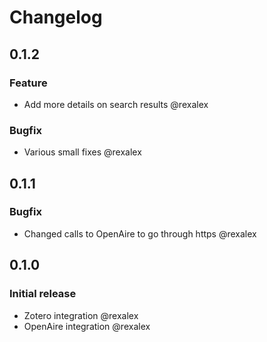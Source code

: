 # Changelog

## 0.1.2

### Feature

- Add more details on search results @rexalex

### Bugfix

- Various small fixes @rexalex

## 0.1.1

### Bugfix

- Changed calls to OpenAire to go through https @rexalex

## 0.1.0

### Initial release

- Zotero integration @rexalex
- OpenAire integration @rexalex
